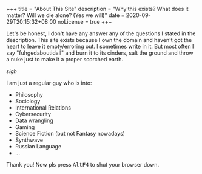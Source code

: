 +++
title = "About This Site"
description = "Why this exists? What does it matter? Will we die alone? (Yes we will)"
date = 2020-09-29T20:15:32+08:00
noLicense = true
+++

Let's be honest, I don't have any answer any of the questions I stated in the description. This site exists because I own the domain and haven't got the heart to leave it empty/erroring out. I sometimes write in it. But most often I say "fuhgedaboutidall" and burn it to its cinders, salt the ground and throw a nuke just to make it a proper scorched earth. 

*sigh*

I am just a regular guy who is into:

- Philosophy
- Sociology
- International Relations
- Cybersecurity
- Data wrangling
- Gaming
- Science Fiction (but not Fantasy nowadays)
- Synthwave
- Russian Language
- ...

Thank you! Now pls press <kbd><kbd>Alt</kbd><kbd>F4</kbd></kbd> to shut your browser down.

